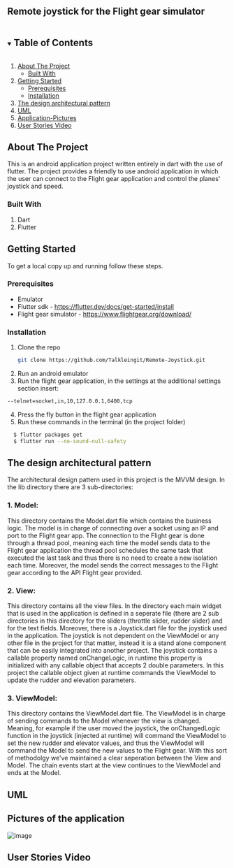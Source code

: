 
<!-- Title -->
## Remote joystick for the Flight gear simulator



<!-- TABLE OF CONTENTS -->
<details open="open">
  <summary><h2 style="display: inline-block">Table of Contents</h2></summary>
  <ol>
    <li>
      <a href="#about-the-project">About The Project</a>
      <ul>
        <li><a href="#built-with">Built With</a></li>
      </ul>
    </li>
    <li>
      <a href="#getting-started">Getting Started</a>
      <ul>
        <li><a href="#prerequisites">Prerequisites</a></li>
        <li><a href="#installation">Installation</a></li>
      </ul>
    </li>
    <li><a href="#The-design-architectural-pattern">The design architectural pattern</a></li>
    <li><a href="#UML">UML</a></li>
    <li><a href="#Application-Pictures">Application-Pictures</a></li>
    <li><a href="#User-Stories-Video">User Stories Video</a></li>
  </ol>
</details>



<!-- ABOUT THE PROJECT -->
## About The Project
This is an android application project written entirely in dart with the use of flutter. The project provides a friendly to use android application in which the user
can connect to the Flight gear application and control the planes' joystick and speed.





### Built With
1. Dart
2. Flutter





<!-- GETTING STARTED -->
## Getting Started

To get a local copy up and running follow these steps.

### Prerequisites

* Emulator
* Flutter sdk - https://flutter.dev/docs/get-started/install
* Flight gear simulator - https://www.flightgear.org/download/

### Installation

1. Clone the repo
   ```sh
   git clone https://github.com/Talkleingit/Remote-Joystick.git
   ```
2. Run an android emulator
3. Run the flight gear application, in the settings at the additional settings section insert:
```sh  
--telnet=socket,in,10,127.0.0.1,6400,tcp 
```
4. Press the fly button in the flight gear application
4. Run these commands in the terminal (in the project folder)
 ```sh
   $ flutter packages get
   $ flutter run --no-sound-null-safety
```
   

<!-- The-design-architectural-pattern -->
## The design architectural pattern
 The architectural design pattern used in this project is the MVVM design. In the lib directory there are 3 sub-directories: 
 ### 1. Model:
  This directory contains the Model.dart file which contains the business logic. The model is in charge of connecting over a socket using an IP and port to the Flight gear
  app. The connection to the Flight gear is done through a thread pool, meaning each time the model sends data to the Flight gear application the thread pool schedules the same   task that executed the last task and thus there is no need to create a new isolation each time. Moreover, the model sends the correct messages to the Flight gear according to   the API Flight gear provided.  
 ### 2. View:
  This directory contains all the view files. In the directory each main widget that is used in the application is defined in a seperate file (there are 2 sub directories in
  this directory for the sliders (throttle slider, rudder slider) and for the text fields. Moreover, there is a Joystick.dart file for the joystick used in the application. 
  The joystick is not dependent on the ViewModel or any other file in the project for that matter, instead it is a stand alone component that can be easily integrated into 
  another project. The joystick contains a callable property named onChangeLogic, in runtime this property is initialized with any callable object that accepts 2 double 
  parameters. In this project the callable object given at runtime commands the ViewModel to update the rudder and elevation parameters.
  ### 3. ViewModel:
  This directory contains the ViewModel.dart file. The ViewModel is in charge of sending commands to the Model whenever the view is changed. Meaning, for example if the user 
  moved the joystick, the onChangedLogic function in the joystick (injected at runtime) will command the ViewModel to set the new rudder and elevator values, and thus the 
  ViewModel will command the Model to send the new values to the Flight gear. With this sort of methodolgy we've maintained a clear seperation between the View and Model. The 
  chain events start at the view continues to the ViewModel and ends at the Model.
  

<!-- UML -->
## UML


<!-- Application-Pictures -->
## Pictures of the application
![image](https://user-images.githubusercontent.com/72923818/122303620-7dad5200-cf0c-11eb-9e0a-1949e801a92b.png)





<!-- User-Stories-Video -->
## User Stories Video





<!-- MARKDOWN LINKS & IMAGES -->
<!-- https://www.markdownguide.org/basic-syntax/#reference-style-links -->
[contributors-shield]: https://img.shields.io/github/contributors/github_username/repo.svg?style=for-the-badge
[contributors-url]: https://github.com/github_username/repo/graphs/contributors
[forks-shield]: https://img.shields.io/github/forks/github_username/repo.svg?style=for-the-badge
[forks-url]: https://github.com/github_username/repo/network/members
[stars-shield]: https://img.shields.io/github/stars/github_username/repo.svg?style=for-the-badge
[stars-url]: https://github.com/github_username/repo/stargazers
[issues-shield]: https://img.shields.io/github/issues/github_username/repo.svg?style=for-the-badge
[issues-url]: https://github.com/github_username/repo/issues
[license-shield]: https://img.shields.io/github/license/github_username/repo.svg?style=for-the-badge
[license-url]: https://github.com/github_username/repo/blob/master/LICENSE.txt
[linkedin-shield]: https://img.shields.io/badge/-LinkedIn-black.svg?style=for-the-badge&logo=linkedin&colorB=555
[linkedin-url]: https://linkedin.com/in/github_username
